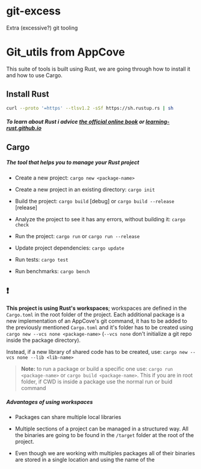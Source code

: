 
# git-excess

Extra (excessive?) git tooling

  

# Git_utils from AppCove

This suite of tools is built using Rust, we are going through how to install it and how to use Cargo.

  

## Install Rust

```bash
curl --proto '=https' --tlsv1.2 -sSf https://sh.rustup.rs | sh
```

#####  To learn about Rust i advice [the official online book](https://doc.rust-lang.org/book/) or [learning-rust.github.io](https://learning-rust.github.io/)

## Cargo

#####  The tool that helps you to manage your Rust project

- Create a new project: `cargo new <package-name>`

- Create a new project in an existing directory: `cargo init`

- Build the project: `cargo build` [debug] or `cargo build --release` [release]

- Analyze the project to see it has any errors, without building it: `cargo check`

- Run the project: `cargo run` or `cargo run --release`

- Update project dependencies: `cargo update`

- Run tests: `cargo test`

- Run benchmarks: `cargo bench`

  

## ❗

**This project is using Rust's workspaces**; workspaces are defined in the `Cargo.toml` in the root folder of the project. Each additional package is a new implementation of an AppCove's git command, it has to be added to the previously mentioned `Cargo.toml` and it's folder has to be created using `cargo new --vcs none <package-name>` (`--vcs none` don't initialize a git repo inside the package directory).

Instead, if a new library of shared code has to be created, use: `cargo new --vcs none --lib <lib-name>`
> **Note:** to run a package or build a specific one use: `cargo run <package-name>` or `cargo build <package-name>`. This if you are in root folder, if CWD is inside a package use the normal run or buid command

  

##### Advantages of using workspaces

- Packages can share multiple local libraries

- Multiple sections of a project can be managed in a structured way. All the binaries are going to be found in the `/target` folder at the root of the project.

- Even though we are working with multiples packages all of their binaries are stored in a single location and using the name of the <package-name>

